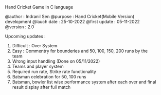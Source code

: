 Hand Cricket Game in C language

@author : Indranil Sen
@purpose : Hand Cricket(Mobile Version) development
@lauch date : 25-10-2022
@first update : 05-11-2022
@version : 2.0

Upcoming updates :

1. Difficult : Over System
2. Easy : Commentry for bounderies and 50, 100, 150, 200 runs by the team
3. Wrong input handling (Done on 05/11/2022)
4. Teams and player system
5. Required run rate, Strike rate functionality
6. Batsman celebration for 50, 100 runs
7. Batsman, bowler list wise performance system after each over and final result display after full match